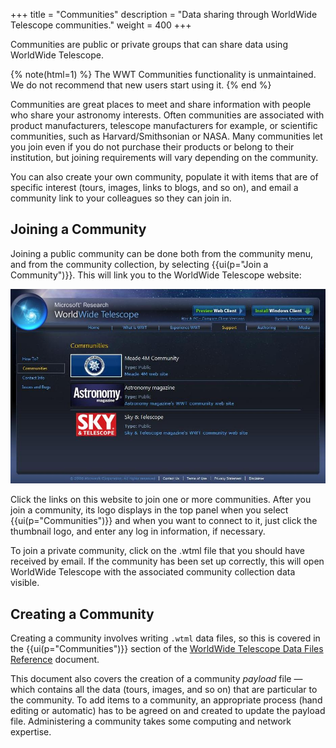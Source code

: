 +++
title = "Communities"
description = "Data sharing through WorldWide Telescope communities."
weight = 400
+++

Communities are public or private groups that can share data using WorldWide
Telescope.

{% note(html=1) %}
The WWT Communities functionality is unmaintained. We do not recommend
that new users start using it.
{% end %}

Communities are great places to meet and share information with people who
share your astronomy interests. Often communities are associated with product
manufacturers, telescope manufacturers for example, or scientific communities,
such as Harvard/Smithsonian or NASA. Many communities let you join even if you
do not purchase their products or belong to their institution, but joining
requirements will vary depending on the community.

You can also create your own community, populate it with items that are of
specific interest (tours, images, links to blogs, and so on), and email a
community link to your colleagues so they can join in.


## Joining a Community

Joining a public community can be done both from the community menu, and from
the community collection, by selecting {{ui(p="Join a Community")}}. This will link
you to the WorldWide Telescope website:

![](CommunityWebPage.jpg)

Click the links on this website to join one or more communities. After you
join a community, its logo displays in the top panel when you select
{{ui(p="Communities")}} and when you want to connect to it, just click the thumbnail
logo, and enter any log in information, if necessary.

To join a private community, click on the .wtml file that you should have
received by email. If the community has been set up correctly, this will open
WorldWide Telescope with the associated community collection data visible.


## Creating a Community

Creating a community involves writing `.wtml` data files, so this is covered in
the {{ui(p="Communities")}} section of the
[WorldWide Telescope Data Files Reference](http://www.worldwidetelescope.org/docs/WorldWideTelescopeDataFilesReference.html)
document.

This document also covers the creation of a community _payload_ file — which
contains all the data (tours, images, and so on) that are particular to the
community. To add items to a community, an appropriate process (hand editing
or automatic) has to be agreed on and created to update the payload file.
Administering a community takes some computing and network expertise.
